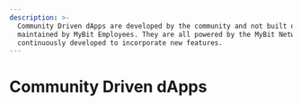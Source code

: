 ```yaml
---
description: >-
  Community Driven dApps are developed by the community and not built or
  maintained by MyBit Employees. They are all powered by the MyBit Network and
  continuously developed to incorporate new features.
---
```


# Community Driven dApps

